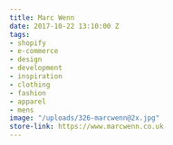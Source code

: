 ```yaml
---
title: Marc Wenn
date: 2017-10-22 13:10:00 Z
tags:
- shopify
- e-commerce
- design
- development
- inspiration
- clothing
- fashion
- apparel
- mens
image: "/uploads/326-marcwenn@2x.jpg"
store-link: https://www.marcwenn.co.uk
---
```


